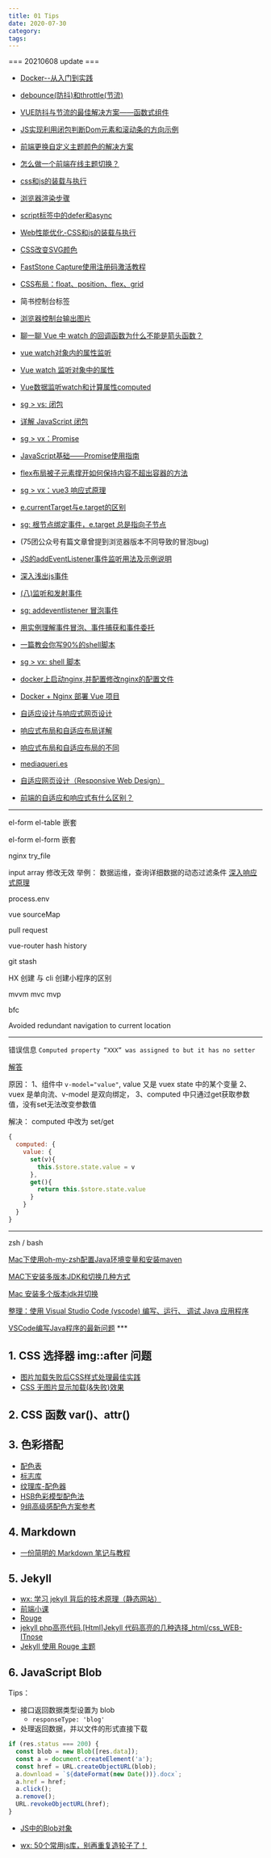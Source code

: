 ```yaml
---
title: 01 Tips
date: 2020-07-30
category:
tags:
---
```


=== 20210608 update ===

- [Docker--从入门到实践](https://yeasy.gitbook.io/docker_practice/)

- [debounce(防抖)和throttle(节流)](https://segmentfault.com/a/1190000005926579)
- [VUE防抖与节流的最佳解决方案——函数式组件](https://blog.csdn.net/weixin_33905756/article/details/91415517)

- [JS实现利用闭包判断Dom元素和滚动条的方向示例](https://www.jb51.net/article/168454.htm)

- [前端更换自定义主题颜色的解决方案](https://zhuanlan.zhihu.com/p/90715867)
- [怎么做一个前端在线主题切换？](https://www.jianshu.com/p/6d784ad425ff)

- [css和js的装载与执行](https://www.jianshu.com/p/e42f0478c0f3)
- [浏览器渲染步骤](https://www.jianshu.com/p/3e09936e52cb)
- [script标签中的defer和async](https://www.jianshu.com/p/70a2b6fde667)
- [Web性能优化-CSS和js的装载与执行](https://www.jianshu.com/p/cd7de34a759d)

- [CSS改变SVG颜色](https://mp.weixin.qq.com/s?src=11&timestamp=1622770653&ver=3109&signature=zIdjQ0x5VgT5ViFy45vRxPaB9UuYd75pCB3Oy9*sm140H9FQaLxT5S*iFOBB*oMQpYpQ32vgGuZSMFpRi24Xl*e*Y7pL15LZvMxZYy*Ce4k*vR3YBXwDYYKrow9A2Yyo&new=1)

- [FastStone Capture使用注册码激活教程](https://www.5down.net/article/6581.html)

- [CSS布局：float、position、flex、grid](https://www.jianshu.com/p/795d070e62f5)
- 简书控制台标签
- [浏览器控制台输出图片](https://www.dtmao.cc/news_show_3112071.shtml)

- [聊一聊 Vue 中 watch 的回调函数为什么不能是箭头函数？](https://blog.csdn.net/qq_43199318/article/details/103380119)
- [vue watch对象内的属性监听](https://www.jianshu.com/p/9ada0b5f04d5?utm_campaign)
- [Vue watch 监听对象中的属性](https://www.cnblogs.com/grootbaby/p/13827901.html#)
- [Vue数据监听watch和计算属性computed](https://mp.weixin.qq.com/s?src=11&timestamp=1623140504&ver=3117&signature=5nq9-P4bGY-hEOSUWR*if8JZO8PJ0-zo*adljsSxAgMu9AstxzPljTkp2QtTAjhSzIy-0HKekwSIweniih0i6M9Sws*ypWI2iaBVtRFvk5FXWuPdRu*z0OrNnv4Z8Wel&new=1)

- [sg > vs: 闭包](https://weixin.sogou.com/weixin?type=2&s_from=input&query=%E9%97%AD%E5%8C%85&ie=utf8&_sug_=y&_sug_type_=&w=01019900&sut=1663&sst0=1623140781071&lkt=0%2C0%2C0)
- [详解 JavaScript 闭包](http://mp.weixin.qq.com/s?src=3&timestamp=1623140534&ver=1&signature=3g16bJaIMILUPNWmXyndpkUCvLozZtPIG80cXrK0BIXj5KlKgS-nJ8F-OA9uZNMMvEY3O*4ga6Uq1Amtr2xoMiXrHqbOrp4T71ogfqDLm0EjZYi1TG7aAN53EzxFCyAO0tHEf-XNOUtJWA2mVKQAVYZ0q4--J6kJeHw6DFDM37c=)

- [sg > vx：Promise](https://weixin.sogou.com/weixin?type=2&s_from=input&query=Promise&ie=utf8&_sug_=y&_sug_type_=&w=01019900&sut=25843&sst0=1623140734966&lkt=0%2C0%2C0)
- [JavaScript基础——Promise使用指南](https://mp.weixin.qq.com/s?src=11&timestamp=1623140615&ver=3117&signature=ksEeB6SGYhOv6yRGn8QV*F4J1L1MMSFZqnBATNT5lwnFoVh-Kd6asIIxrtogPC7tv-T9c1Qjpsv-fJpgWxVxmzYuv4duSdERdRFBXpfIfBQF1X0LbIgM*b396OM968Rq&new=1)

- [flex布局被子元素撑开如何保持内容不超出容器的方法](https://www.jb51.net/css/679689.html)

- [sg > vx：vue3 响应式原理](https://weixin.sogou.com/weixin?query=vue3%20%E5%93%8D%E5%BA%94%E5%BC%8F%E5%8E%9F%E7%90%86&ie=utf8&type=2&sourceid=weixinvr)

- [e.currentTarget与e.target的区别](https://blog.csdn.net/Gunahao/article/details/83475241)

- [sg: 根节点绑定事件，e.target 总是指向子节点](https://www.sogou.com/web?ie=UTF-8&query=%E6%A0%B9%E8%8A%82%E7%82%B9%E7%BB%91%E5%AE%9A%E4%BA%8B%E4%BB%B6%EF%BC%8Ce.target+%E6%80%BB%E6%98%AF%E6%8C%87%E5%90%91%E5%AD%90%E8%8A%82%E7%82%B9)
- (75团公众号有篇文章曾提到浏览器版本不同导致的冒泡bug)

- [JS的addEventListener事件监听用法及示例说明](http://www.4u4v.net/jss-addeventlistener-event-listener-usage-and-examples-illustrate.html)
- [深入浅出js事件](https://www.cnblogs.com/jingwhale/p/4656869.html)
- [(八)监听和发射事件](https://www.jianshu.com/p/b44b86e57865)

- [sg: addeventlistener 冒泡事件](https://www.sogou.com/web?query=addeventlistener+%E5%86%92%E6%B3%A1%E4%BA%8B%E4%BB%B6&_ast=1620977945&_asf=www.sogou.com&w=01029901&cid=&s_from=result_up&sut=6883&sst0=1620977951568&lkt=3%2C1620977944973%2C1620977947885&sugsuv=1620784248810581&sugtime=1620977951568)
- [用实例理解事件冒泡、事件捕获和事件委托](https://mp.weixin.qq.com/s?src=11&timestamp=1623141090&ver=3117&signature=5vddxcxQCHTTs5iqlaXhX2O1zwRObVwhZh9Qg2YlfMWja3I4KPHoAq1laKZaSbIVHcGYJtH7VUADL3MiV2cBt-hAkjJsKI7gKzIjVunod4B-WQrEIqlAXlg8tYAO0szj&new=1)

- [一篇教会你写90%的shell脚本](https://zhuanlan.zhihu.com/p/264346586)

- [sg > vx: shell 脚本](https://weixin.sogou.com/weixin?query=shell%20%E8%84%9A%E6%9C%AC&ie=utf8&type=2&sourceid=weixinvr)

- [docker上启动nginx,并配置修改nginx的配置文件](https://blog.csdn.net/Dhjie_king/article/details/113868250)
- [Docker + Nginx 部署 Vue 项目](https://zhuanlan.zhihu.com/p/345622879)

- [自适应设计与响应式网页设计](http://www.alloyteam.com/2015/04/zi-shi-ying-she-ji-yu-xiang-ying-shi-wang-ye-she-ji-qian-tan/)
- [响应式布局和自适应布局详解](http://caibaojian.com/356.html)
- [响应式布局和自适应布局的不同](https://www.cnblogs.com/yuanziwen/p/6926561.html)
- [mediaqueri.es](https://mediaqueri.es/)
- [自适应网页设计（Responsive Web Design）](http://www.ruanyifeng.com/blog/2012/05/responsive_web_design.html)
- [前端的自适应和响应式有什么区别？](https://segmentfault.com/q/1010000011476854?utm_source=sf-similar-question)

---

el-form el-table 嵌套

el-form el-form 嵌套

nginx try_file

input array 修改无效 举例： 数据运维，查询详细数据的动态过滤条件
[深入响应式原理](https://cn.vuejs.org/v2/guide/reactivity.html)

process.env

vue sourceMap

pull request

vue-router hash history

git stash

HX 创建 与 cli 创建小程序的区别

mvvm mvc mvp

bfc

Avoided redundant navigation to current location

---

错误信息
`Computed property “XXX” was assigned to but it has no setter`

[解答](https://blog.csdn.net/JackieDYH/article/details/106743975)

原因：
1、组件中 `v-model="value"`, value 又是 vuex state 中的某个变量
2、vuex 是单向流、v-model 是双向绑定，
3、computed 中只通过get获取参数值，没有set无法改变参数值

解决：
computed 中改为 set/get

``` js
{
  computed: {
    value: {
      set(v){
        this.$store.state.value = v
      },
      get(){
        return this.$store.state.value
      }
    }
  }
}
```

---

zsh / bash

[Mac下使用oh-my-zsh配置Java环境变量和安装maven](https://www.jianshu.com/p/a61714913e26)

[MAC下安装多版本JDK和切换几种方式](https://www.jianshu.com/p/eb0e39651d9e)

[Mac 安装多个版本jdk并切换](https://blog.csdn.net/qq_37570296/article/details/80260260)

[整理：使用 Visual Studio Code (vscode) 编写、运行、 调试 Java 应用程序](https://blog.csdn.net/bat67/article/details/78289602)

[VSCode编写Java程序的最新问题](https://zhangyx.blog.csdn.net/article/details/107599423) ***

## 1. CSS 选择器 img::after 问题

- [图片加载失败后CSS样式处理最佳实践](https://www.zhangxinxu.com/wordpress/2020/10/css-style-image-load-fail/)
- [CSS 无图片显示加载(&失败)效果](https://segmentfault.com/a/1190000005122691)

## 2. CSS 函数 var()、attr()

## 3. 色彩搭配

- [配色表](http://www.peisebiao.cn/)
- [标志库](http://www.biaozhiku.com/)
- [纹理库-配色器](http://www.wenliku.com/color/)
- [HSB色彩模型配色法](http://www.wenliku.com/sheji/24078.html)
- [9组高级感配色方案参考](http://www.wenliku.com/sheji/23832.html)

## 4. Markdown

- [一份简明的 Markdown 笔记与教程](https://mazhuang.org/2018/09/06/markdown-intro/#%E4%BB%BB%E5%8A%A1%E5%88%97%E8%A1%A8)

## 5. Jekyll

- [wx: 学习 jekyll 背后的技术原理（静态网站）](https://mp.weixin.qq.com/s?src=11&timestamp=1622535289&ver=3103&signature=Ugb3Nlzg*4hEd20stLGwLrQufRfwaWWBNyQftc2uWqKeP4Yxk0itXXzlum2PmnEMhkPRdfvHcUlzYv2DwKB6xQ1krLn2sRjX7qkZMqHt6WMEML2u-PQa*o3ESsQTo25K&new=1)
- [前端小课](https://lefex.github.io/)
- [Rouge](https://github.com/rouge-ruby/rouge)
- [jekyll php高亮代码,[Html]Jekyll 代码高亮的几种选择_html/css_WEB-ITnose](https://blog.csdn.net/weixin_34434948/article/details/116058330)
- [Jekyll 使用 Rouge 主题](https://www.cnblogs.com/baiyangcao/p/jekyll_rouge.html)

## 6. JavaScript Blob

Tips：

- 接口返回数据类型设置为 blob
  - `responseType: 'blog'`
- 处理返回数据，并以文件的形式直接下载

```js
if (res.status === 200) {
  const blob = new Blob([res.data]);
  const a = document.createElement('a');
  const href = URL.createObjectURL(blob);
  a.download = `${dateFormat(new Date())}.docx`;
  a.href = href;
  a.click();
  a.remove();
  URL.revokeObjectURL(href);
}
```

- [JS中的Blob对象](https://www.jianshu.com/p/b322c2d5d778)

- [wx: 50个常用js库，别再重复造轮子了！](https://mp.weixin.qq.com/s?src=11&timestamp=1622536643&ver=3103&signature=-*0y8co25p48lTIdDcwG1dFiPhs9qqsaP3RNfxUI5XyoBF7DEOcioI1eiCqXqf5wcGyIwAbatAaCKRmwiMvABOInDL2Aamaihy79dfIb7Ds2sknRIxFsgP0cBpW0GbFQ&new=1)
